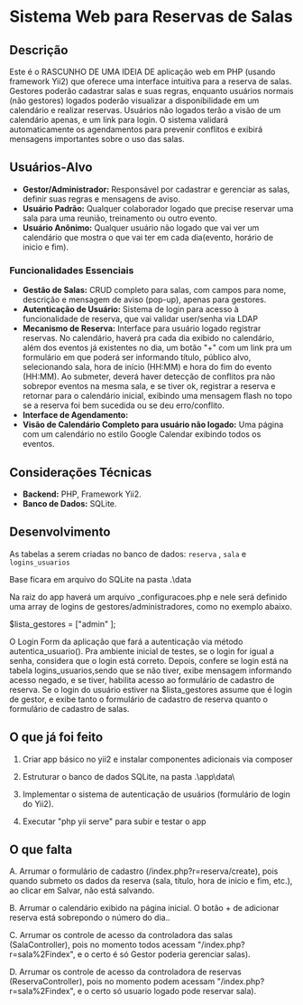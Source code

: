 # Sistema Web para Reservas de Salas 

## Descrição

Este é o RASCUNHO DE UMA IDEIA DE aplicação web em PHP (usando framework Yii2) que oferece uma interface intuitiva para a reserva de salas. Gestores poderão cadastrar salas e suas regras, enquanto usuários normais (não gestores) logados poderão visualizar a disponibilidade em um calendário e realizar reservas. Usuários não logados terão a visão de um calendário apenas, e um link para login. O sistema validará automaticamente os agendamentos para prevenir conflitos e exibirá mensagens importantes sobre o uso das salas. 

## Usuários-Alvo

* **Gestor/Administrador:** Responsável por cadastrar e gerenciar as salas, definir suas regras e mensagens de aviso. 
* **Usuário Padrão:** Qualquer colaborador logado que precise reservar uma sala para uma reunião, treinamento ou outro evento.
* **Usuário Anônimo:** Qualquer usuário não logado que vai ver um calendário que mostra o que vai ter em cada dia(evento, horário de inicio e fim).
 

### Funcionalidades Essenciais 

* **Gestão de Salas:** CRUD completo para salas, com campos para nome, descrição e mensagem de aviso (pop-up), apenas para gestores.
* **Autenticação de Usuário:** Sistema de login para acesso à funcionalidade de reserva, que vai validar user/senha via LDAP
* **Mecanismo de Reserva:** Interface para usuário logado registrar reservas. No calendário, haverá pra cada dia exibido no calendário, além dos eventos já existentes no dia, um botão "+" com um link pra um formulário em que poderá ser informando título, público alvo, selecionando sala, hora de início (HH:MM) e hora do fim do evento (HH:MM). Ao submeter, deverá haver detecção de conflitos pra não sobrepor eventos na mesma sala, e se tiver ok, registrar a reserva e retornar para o calendário inicial, exibindo uma mensagem flash no topo se a reserva foi bem sucedida ou se deu erro/conflito.
* **Interface de Agendamento:**
* **Visão de Calendário Completo para usuário não logado:** Uma página com um calendário no estilo Google Calendar exibindo todos os eventos.
 

## Considerações Técnicas

* **Backend:** PHP, Framework Yii2.
* **Banco de Dados:** SQLite.
	
 
## Desenvolvimento
 
As tabelas a serem criadas no banco de dados: `reserva` , `sala` e `logins_usuarios`
	 
Base ficara em arquivo do SQLite na pasta .\data

Na raiz do app haverá um arquivo _configuracoes.php e nele será definido uma array de logins de gestores/administradores, como no exemplo abaixo.

$lista_gestores = ["admin" ];

O Login Form da aplicação que fará a autenticação via método autentica_usuario(). Pra ambiente inicial de testes, se o login for igual a senha, considera que o login está correto. Depois, confere se login está na tabela logins_usuarios,sendo que se não tiver, exibe mensagem informando acesso negado, e se tiver, habilita acesso ao formulário de cadastro de reserva. Se o login do usuário estiver na $lista_gestores assume que é login de gestor, e exibe tanto o formulário de cadastro de reserva quanto o formulário de cadastro de salas.


## O que já foi feito

1. Criar app básico no yii2 e instalar componentes adicionais via composer

2. Estruturar o banco de dados SQLite, na pasta .\app\data\

3. Implementar o sistema de autenticação de usuários (formulário de login do Yii2).

4. Executar "php yii serve" para subir e testar o app




## O que falta

A. Arrumar o formulário de cadastro (/index.php?r=reserva/create), pois quando submeto os dados da reserva (sala, título, hora de inicio e fim, etc.), ao clicar em Salvar, não está salvando.

B. Arrumar o calendário exibido na página inicial. O botão + de adicionar reserva está sobrepondo o número do dia..

C. Arrumar os controle de acesso da controladora das salas (SalaController), pois no momento todos acessam "/index.php?r=sala%2Findex", e o certo é só Gestor poderia gerenciar salas).

D. Arrumar os controle de acesso da controladora de reservas (ReservaController), pois no momento podem acessam "/index.php?r=sala%2Findex", e o certo só usuario logado pode reservar sala).

